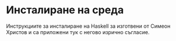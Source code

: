 # Инсталиране на среда

Инструкциите за инсталиране на Haskell за изготвени от Симеон Христов и са приложени тук с негово изрично съгласие.
